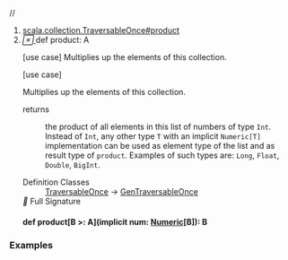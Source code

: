//
<ol>
<li><a href="https://www.scala-lang.org/api/2.12.3/scala/collection/immutable/List.html#product:A">scala.collection.TraversableOnce#product</a></li>
<li name="scala.collection.TraversableOnce#product" visbl="pub" class="indented0 " data-isabs="false" fullcomment="yes" group="Ungrouped"> <a id="product:A"></a> <span class="permalink"> <a href="../../../scala/collection/immutable/List.html#product:A" title="Permalink"> <i class="material-icons"></i> </a> </span> <span class="modifier_kind"> <span class="modifier"></span> <span class="kind">def</span> </span> <span class="symbol"> <span class="name">product</span><span class="result">: <span class="extype" name="scala.collection.GenTraversableOnce.A">A</span></span> </span> <p class="shortcomment cmt">[use case] Multiplies up the elements of this collection.</p>
 <div class="fullcomment">
  [use case] 
  <div class="comment cmt">
   <p> Multiplies up the elements of this collection.</p>
  </div>
  <dl class="paramcmts block">
   <dt>
    returns
   </dt>
   <dd class="cmt">
    <p>the product of all elements in this list of numbers of type <code>Int</code>. Instead of <code>Int</code>, any other type <code>T</code> with an implicit <code>Numeric[T]</code> implementation can be used as element type of the list and as result type of <code>product</code>. Examples of such types are: <code>Long</code>, <code>Float</code>, <code>Double</code>, <code>BigInt</code>.</p>
   </dd>
  </dl>
  <dl class="attributes block"> 
   <dt>
    Definition Classes
   </dt>
   <dd>
    <a href="../TraversableOnce.html" class="extype" name="scala.collection.TraversableOnce">TraversableOnce</a> → 
    <a href="../GenTraversableOnce.html" class="extype" name="scala.collection.GenTraversableOnce">GenTraversableOnce</a>
   </dd>
   <div class="full-signature-block toggleContainer"> 
    <span class="toggle"> <i class="material-icons"></i> Full Signature </span> 
    <div class="hiddenContent full-signature-usecase">
     <h4 id="signature" class="signature"> <span class="modifier_kind"> <span class="modifier"></span> <span class="kind">def</span> </span> <span class="symbol"> <span class="name">product</span><span class="tparams">[<span name="B">B &gt;: <span class="extype" name="scala.collection.immutable.List.A">A</span></span>]</span><span class="params">(<span class="implicit">implicit </span><span name="num">num: <a href="../../index.html#Numeric[T]=scala.math.Numeric[T]" class="extmbr" name="scala.Numeric">Numeric</a>[<span class="extype" name="scala.collection.TraversableOnce.product.B">B</span>]</span>)</span><span class="result">: <span class="extype" name="scala.collection.TraversableOnce.product.B">B</span></span> </span> </h4>
    </div> 
   </div>
  </dl>
 </div> </li>
        </ol>


### Examples



